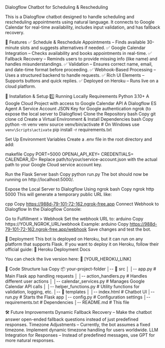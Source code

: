  Dialogflow Chatbot for Scheduling & Rescheduling



 This is a Dialogflow chatbot designed to handle scheduling and rescheduling appointments using natural language. It connects to Google Calendar for real-time availability, includes input validation, and has fallback recovery.



🔹 Features
✅ Schedule & Reschedule Appointments – Finds available 30-minute slots and suggests alternatives if needed.
✅ Google Calendar Integration – Checks availability and books appointments in real-time.
✅ Fallback Recovery – Reminds users to provide missing info (like name) and handles misunderstandings.
✅ Validation – Ensures correct name, email, and date-time format before proceeding.
✅ Webhook-Based Processing – Uses a structured backend to handle requests.
✅ Rich UI Elements – Supports buttons and quick replies.
✅ Deployed on Heroku – Runs live on a cloud platform.






📌 Installation & Setup
1️⃣ Running Locally
Requirements
Python 3.10+
A Google Cloud Project with access to Google Calendar API
A Dialogflow ES Agent
A Service Account JSON Key for Google authentication
ngrok (to expose the local server to Dialogflow)
Clone the Repository
bash
Copy
git clone <your-repo-url>
cd <your-project-folder>
Create a Virtual Environment & Install Dependencies
bash
Copy
python -m venv venv
source venv/bin/activate  # On Windows use `venv\Scripts\activate`
pip install -r requirements.txt



Set Up Environment Variables
Create a .env file in the root directory and add:

makefile
Copy
PORT=5000
OPENAI_API_KEY=
CREDENTIALS=
CALENDAR_ID=
Replace path/to/your/service-account.json with the actual path to your Google Cloud service account key.

Run the Flask Server
bash
Copy
python run.py
The bot should now be running on http://localhost:5000/.

Expose the Local Server to Dialogflow Using ngrok
bash
Copy
ngrok http 5000
This will generate a temporary public URL like:

cpp
Copy
https://988d-79-101-72-162.ngrok-free.app
Connect Webhook to Dialogflow
In the Dialogflow Console:

Go to Fulfillment > Webhook
Set the webhook URL to:
arduino
Copy
https://YOUR_NGROK_URL/webhook
Example:
arduino
Copy
https://988d-79-101-72-162.ngrok-free.app/webhook
Save changes and test the bot.



🚀 Deployment
This bot is deployed on Heroku, but it can run on any platform that supports Flask.
If you want to deploy it on Heroku, follow their official guide:
🔗 Heroku Deployment Docs

You can check the live version here:
🔗 [YOUR_HEROKU_LINK]



📂 Code Structure
lua
Copy
📦 your-project-folder
│-- 📂 src
│   │-- app.py              # Main Flask app handling requests
│   │-- action_handlers.py   # Handles different user actions
│   │-- calendar_services.py # Manages Google Calendar API calls
│   │-- helper_functions.py  # Utility functions for validation, logging, etc.
│-- 📂 templates
│   │-- index.html           # Chatbot UI
│-- run.py                   # Starts the Flask app
│-- config.py                 # Configuration settings
│-- requirements.txt          # Dependencies
│-- README.md                 # This file





🛠 Future Improvements
Dynamic Fallback Recovery – Make the chatbot answer open-ended fallback questions instead of just predefined responses.
Timezone Adjustments – Currently, the bot assumes a fixed timezone. Implement dynamic timezone handling for users worldwide.
LLM Integration for Responses – Instead of predefined messages, use GPT for more natural responses.


 
